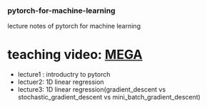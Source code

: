 ### pytorch-for-machine-learning
lecture notes of pytorch for machine learning


# teaching video: [MEGA](https://mega.nz/folder/MBknAIwA#AvVlIC4AjSq02X8MrlfSAg)

- lecture1 : introductry to pytorch
- lectuer2:  1D linear regression 
- lecture3:  1D linear regression(gradient_descent vs stochastic_gradient_descent vs mini_batch_gradient_descent)
